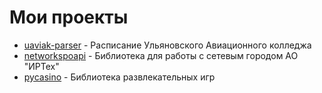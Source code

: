 # Мои проекты
- [uaviak-parser](https://t.me/UaviakTimetableBot) - Расписание Ульяновского Авиационного колледжа
- [networkspoapi](https://t.me/UaviakTimetableBot) - Библиотека для работы с сетевым городом АО "ИРТех"
- [pycasino](https://t.me/werdeengod) - Библиотека развлекательных игр
